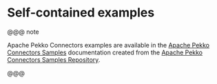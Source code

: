 # Self-contained examples

@@@ note

Apache Pekko Connectors examples are available in the [Apache Pekko Connectors Samples](https://akka.io/alpakka-samples/) documentation created from the [Apache Pekko Connectors Samples Repository](https://github.com/akka/alpakka-samples).

@@@
